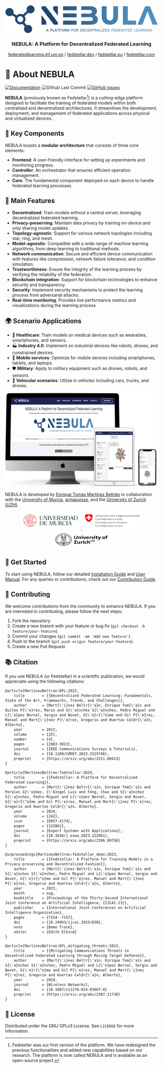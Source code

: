 <br>
<p align="center">
  <a href="https://github.com/enriquetomasmb/fedstellar">
    <img src="docs/_static/nebula-logo.jpg" alt="fedstellar">
  </a>
  <h3 align="center">NEBULA: A Platform for Decentralized Federated Learning</h3>

  <p align="center">
    <a href="https://federeratedlearning.inf.um.es">federatedlearning.inf.um.es</a> / <a href="https://fedstellar.dev">fedstellar.dev</a> / <a href="https://fedstellar.eu">fedstellar.eu</a> / <a href="https://fedstellar.com">fedstellar.com</a>
  </p>
</p>

# 🌌 About NEBULA

[![Documentation](https://img.shields.io/badge/docs-latest-brightgreen.svg?style=flat)](https://nebula.enriquetomasmb.com)
![Github Last Commit](https://img.shields.io/github/last-commit/enriquetomasmb/nebula)
[![GitHub issues](https://img.shields.io/github/issues/enriquetomasmb/nebula)](https://github.com/enriquetomasmb/nebula/issues)

**NEBULA** (previously known as Fedstellar[^1]) is a cutting-edge platform designed to facilitate the training of federated models within both centralized and decentralized architectures. It streamlines the development, deployment, and management of federated applications across physical and virtualized devices.

## 🚀 Key Components

NEBULA boasts a **modular architecture** that consists of three core elements:

- **Frontend**: A user-friendly interface for setting up experiments and monitoring progress.
- **Controller**: An orchestrator that ensures efficient operation management.
- **Core**: The fundamental component deployed on each device to handle federated learning processes.

## 🌟 Main Features

- **Decentralized**: Train models without a central server, leveraging decentralized federated learning.
- **Privacy-preserving**: Maintain data privacy by training on-device and only sharing model updates.
- **Topology-agnostic**: Support for various network topologies including star, ring, and mesh.
- **Model-agnostic**: Compatible with a wide range of machine learning algorithms, from deep learning to traditional methods.
- **Network communication**: Secure and efficient device communication with features like compression, network failure tolerance, and condition simulation.
- **Trustworthiness**: Ensure the integrity of the learning process by verifying the reliability of the federation.
- **Blockchain integration**: Support for blockchain technologies to enhance security and transparency.
- **Security**: Implement security mechanisms to protect the learning process from adversarial attacks.
- **Real-time monitoring**: Provides live performance metrics and visualizations during the learning process.

## 🌍 Scenario Applications

- 🏥 **Healthcare**: Train models on medical devices such as wearables, smartphones, and sensors.
- 🏭 **Industry 4.0**: Implement on industrial devices like robots, drones, and constrained devices.
- 📱 **Mobile services**: Optimize for mobile devices including smartphones, tablets, and laptops.
- 🛡️ **Military**: Apply to military equipment such as drones, robots, and sensors.
- 🚗 **Vehicular scenarios**: Utilize in vehicles including cars, trucks, and drones.

<p align="center">
  <img src="docs/_static/nebula-mockup.png" alt="NEBULA Mockup">
</p>

NEBULA is developed by [Enrique Tomás Martínez Beltrán](https://enriquetomasmb.com) in collaboration with the [University of Murcia](https://www.um.es/en), [armasuisse](https://www.armasuisse.ch/en), and the [University of Zurich (UZH)](https://www.uzh.ch/).

<p align="center">
	<a href="https://um.es">
	<img src="docs/_static/umu.jpg" alt="University of Murcia" width="200" height="60">
	</a>
	<a href="https://www.armasuisse.ch/en">
	<img src="docs/_static/armasuisse.jpg" alt="armasuisse" width="200" height="60">
	</a>
	<a href="https://www.uzh.ch/">
	<img src="docs/_static/uzh.jpg" alt="University of Zurich" width="200" height="60">
	</a>
</p>

[^1]: Fedstellar was our first version of the platform. We have redesigned the previous functionalities and added new capabilities based on our research. The platform is now called NEBULA and is available as an open-source project.

## 🎯 Get Started

To start using NEBULA, follow our detailed [Installation Guide](https://nebula.enriquetomasmb.com/installation.html) and [User Manual](https://nebula.enriquetomasmb.com/user-manual.html). For any queries or contributions, check out our [Contribution Guide](https://nebula.enriquetomasmb.com/contributing.html).

## 🤝 Contributing

We welcome contributions from the community to enhance NEBULA. If you are interested in contributing, please follow the next steps:

1. Fork the repository
2. Create a new branch with your feature or bug fix (`git checkout -b feature/your-feature`).
3. Commit your changes (`git commit -am 'Add new feature'`).
4. Push to the branch (`git push origin feature/your-feature`).
5. Create a new Pull Request.

## 📚 Citation

If you use NEBULA (or Fedstellar) in a scientific publication, we would appreciate using the following citations:

```
@article{MartinezBeltran:DFL:2023,
	title        = {{Decentralized Federated Learning: Fundamentals, State of the Art, Frameworks, Trends, and Challenges}},
	author       = {Mart{\'i}nez Beltr{\'a}n, Enrique Tom{\'a}s and Quiles P{\'e}rez, Mario and S{\'a}nchez S{\'a}nchez, Pedro Miguel and L{\'o}pez Bernal, Sergio and Bovet, G{\'e}r{\^o}me and Gil P{\'e}rez, Manuel and Mart{\'i}nez P{\'e}rez, Gregorio and Huertas Celdr{\'a}n, Alberto},
	year         = 2023,
  	volume       = {25},
  	number       = {4},
  	pages        = {2983-3013},
	journal      = {IEEE Communications Surveys & Tutorials},
  	doi          = {10.1109/COMST.2023.3315746},
	preprint     = {https://arxiv.org/abs/2211.08413}
}
```

```
@article{MartinezBeltran:fedstellar:2024,
	title        = {{Fedstellar: A Platform for Decentralized Federated Learning}},
	author       = {Mart{\'i}nez Beltr{\'a}n, Enrique Tom{\'a}s and Perales G{\'o}mez, {\'A}ngel Luis and Feng, Chao and S{\'a}nchez S{\'a}nchez, Pedro Miguel and L{\'o}pez Bernal, Sergio and Bovet, G{\'e}r{\^o}me and Gil P{\'e}rez, Manuel and Mart{\'i}nez P{\'e}rez, Gregorio and Huertas Celdr{\'a}n, Alberto},
	year         = 2024,
	volume       = {242},
	issn         = {0957-4174},
	pages        = {122861},
	journal      = {Expert Systems with Applications},
  	doi          = {10.1016/j.eswa.2023.122861},
	preprint     = {https://arxiv.org/abs/2306.09750}
}
```

```
@inproceedings{MartinezBeltran:fedstellar_demo:2023,
	title        = {{Fedstellar: A Platform for Training Models in a Privacy-preserving and Decentralized Fashion}},
	author       = {Mart{\'i}nez Beltr{\'a}n, Enrique Tom{\'a}s and S{\'a}nchez S{\'a}nchez, Pedro Miguel and L{\'o}pez Bernal, Sergio and Bovet, G{\'e}r{\^o}me and Gil P{\'e}rez, Manuel and Mart{\'i}nez P{\'e}rez, Gregorio and Huertas Celdr{\'a}n, Alberto},
	year         = 2023,
	month        = aug,
	booktitle    = {Proceedings of the Thirty-Second International Joint Conference on Artificial Intelligence, {IJCAI-23}},
	publisher    = {International Joint Conferences on Artificial Intelligence Organization},
	pages        = {7154--7157},
	doi          = {10.24963/ijcai.2023/838},
	note         = {Demo Track},
	editor       = {Edith Elkind}
}
```

```
@article{MartinezBeltran:DFL_mitigating_threats:2023,
	title        = {{Mitigating Communications Threats in Decentralized Federated Learning through Moving Target Defense}},
	author       = {Mart{\'i}nez Beltr{\'a}n, Enrique Tom{\'a}s and S{\'a}nchez S{\'a}nchez, Pedro Miguel and L{\'o}pez Bernal, Sergio and Bovet, G{\'e}r{\^o}me and Gil P{\'e}rez, Manuel and Mart{\'i}nez P{\'e}rez, Gregorio and Huertas Celdr{\'a}n, Alberto},
	year         = 2024,
	journal	  	 = {Wireless Networks},
	doi 		 = {10.1007/s11276-024-03667-8}
	preprint     = {https://arxiv.org/abs/2307.11730}
}
```

## 📝 License

Distributed under the GNU GPLv3 License. See `LICENSE` for more information.